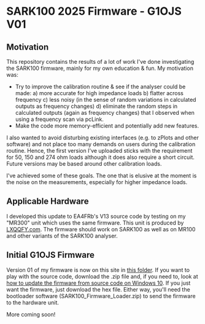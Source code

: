 # SARK100 2025 Firmware - G1OJS V01

## Motivation
This repository contains the results of a lot of work I've done investigating the SARK100 firmware, mainly for my own education & fun. My motivation was:
- Try to improve the calibration routine & see if the analyser could be made:
  a) more accurate for high impedance loads
  b) flatter across frequency
  c) less noisy (in the sense of random variations in calculated outputs as frequency changes)
  d) eliminate the random steps in calculated outputs (again as frequency changes) that I observed when using a frequency scan via pcLink.
- Make the code more memory-efficient and potentially add new features.

I also wanted to avoid disturbing existing interfaces (e.g. to zPlots and other software) and not place too many demands on users during the calibration routine. Hence, the first version I've uploaded sticks with the requirement for 50, 150 and 274 ohm loads although it does also require a short circuit. Future versions may be based around other calibration loads.

I've achieved some of these goals. The one that is elusive at the moment is the noise on the measurements, especially for higher impedance loads.

## Applicable Hardware
I developed this update to EA4FRb's V13 source code by testing on my "MR300" unit which uses the same firmware. This unit is produced by [LXQQFY.com](http://www.lxqqfy.com/e/product.php?id=MR300). The firmware should work on SARK100 as well as on MR100 and other variants of the SARK100 analyser.

## Initial G1OJS Firmware
Version 01 of my firmware is now on this site in [this folder](https://github.com/G1OJS/SARK100-Firmware/tree/0ff2cc11358580d340285746afb3c1943f339d39/SARK100%20Firmware%20G1OJS). If you want to play with the source code, download the .zip file and, if you need to, look at [how to update the firmware from source code on Windows 10](https://g1ojs.github.io/SARK100-Firmware/Editing%20SARK100%20Firmware%20in%202024). If you just want the firmware, just download the hex file. Either way, you'll need the bootloader software (SARK100_Firmware_Loader.zip) to send the firmware to the hardware unit.

More coming soon!
